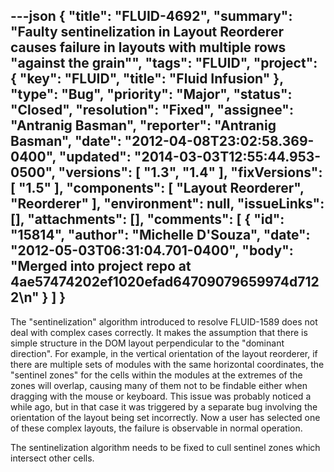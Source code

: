 ---json
{
  "title": "FLUID-4692",
  "summary": "Faulty sentinelization in Layout Reorderer causes failure in layouts with multiple rows \"against the grain\"",
  "tags": "FLUID",
  "project": {
    "key": "FLUID",
    "title": "Fluid Infusion"
  },
  "type": "Bug",
  "priority": "Major",
  "status": "Closed",
  "resolution": "Fixed",
  "assignee": "Antranig Basman",
  "reporter": "Antranig Basman",
  "date": "2012-04-08T23:02:58.369-0400",
  "updated": "2014-03-03T12:55:44.953-0500",
  "versions": [
    "1.3",
    "1.4"
  ],
  "fixVersions": [
    "1.5"
  ],
  "components": [
    "Layout Reorderer",
    "Reorderer"
  ],
  "environment": null,
  "issueLinks": [],
  "attachments": [],
  "comments": [
    {
      "id": "15814",
      "author": "Michelle D'Souza",
      "date": "2012-05-03T06:31:04.701-0400",
      "body": "Merged into project repo at 4ae57474202ef1020efad64709079659974d7122\n"
    }
  ]
}
---
The "sentinelization" algorithm introduced to resolve FLUID-1589 does not deal with complex cases correctly. It makes the assumption that there is simple structure in the DOM layout perpendicular to the "dominant direction". For example, in the vertical orientation of the layout reorderer, if there are multiple sets of modules with the same horizontal coordinates, the "sentinel zones" for the cells within the modules at the extremes of the zones will overlap, causing many of them not to be findable either when dragging with the mouse or keyboard. This issue was probably noticed a while ago, but in that case it was triggered by a separate bug involving the orientation of the layout being set incorrectly. Now a user has selected one of these complex layouts, the failure is observable in normal operation.

The sentinelization algorithm needs to be fixed to cull sentinel zones which intersect other cells.

        
